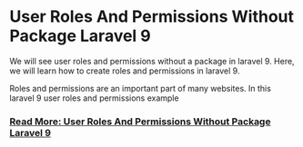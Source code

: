 # User Roles And Permissions Without Package Laravel 9

We will see user roles and permissions without a package in laravel 9. Here, we will learn how to create roles and permissions in laravel 9.
 
Roles and permissions are an important part of many websites. In this laravel 9 user roles and permissions example 

### [Read More: User Roles And Permissions Without Package Laravel 9](https://techsolutionstuff.com/post/user-roles-and-permissions-without-package-laravel-9)
